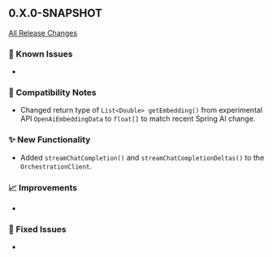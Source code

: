 ## 0.X.0-SNAPSHOT

[All Release Changes](https://github.com/SAP/ai-sdk-java/releases/)

### 🚧 Known Issues

-

### 🔧 Compatibility Notes

- Changed return type of `List<Double> getEmbedding()` from experimental API `OpenAiEmbeddingData` to `float[]` to match recent Spring AI change.

### ✨ New Functionality

- Added `streamChatCompletion()` and `streamChatCompletionDeltas()` to the `OrchestrationClient`.

### 📈 Improvements

-

### 🐛 Fixed Issues

- 
